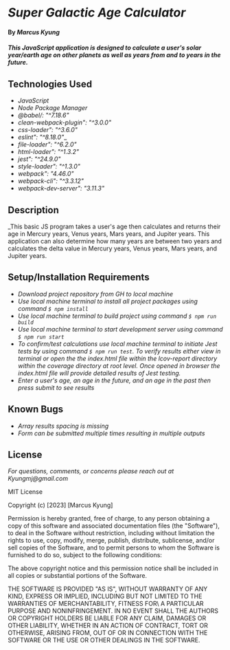 # _Super Galactic Age Calculator_

#### By _**Marcus Kyung**_

#### _This JavaScript application is designed to calculate a user's solar year/earth age on other planets as well as years from and to years in the future._

## Technologies Used

* _JavaScript_
* _Node Package Manager_
* _@babel/: "^7.18.6"_
* _clean-webpack-plugin": "^3.0.0"_
* _css-loader": "^3.6.0"_
* _eslint": "^8.18.0"__
* _file-loader": "^6.2.0"_
* _html-loader": "^1.3.2"_
* _jest": "^24.9.0"_
* _style-loader": "^1.3.0"_
* _webpack": "4.46.0"_
* _webpack-cli": "^3.3.12"_
* _webpack-dev-server": "3.11.3"_

## Description

_This basic JS program takes a user's age then calculates and returns their age in Mercury years, Venus years, Mars years, and Jupiter years. This application can also determine how many years are between two years and calculates the delta value in Mercury years, Venus years, Mars years, and Jupiter years.

## Setup/Installation Requirements

* _Download project repository from GH to local machine_
* _Use local machine terminal to install all project packages using command ```$ npm install```_
* _Use local machine terminal to build project using command ```$ npm run build```_
* _Use local machine terminal to start development server using command ```$ npm run start```_
* _To confirm/test calculations use local machine terminal to initiate Jest tests by using command ```$ npm run test```. To verify results either view in terminal or open the the index.html file within the lcov-report directory within the coverage directory at root level. Once opened in browser the index.html file will provide detailed results of Jest testing._
* _Enter a user's age, an age in the future, and an age in the past then press submit to see results_

## Known Bugs

* _Array results spacing is missing_
* _Form can be submitted multiple times resulting in multiple outputs_

## License

_For questions, comments, or concerns please reach out at Kyungmj@gmail.com_

MIT License

Copyright (c) [2023] [Marcus Kyung]

Permission is hereby granted, free of charge, to any person obtaining a copy of this software and associated documentation files (the "Software"), to deal
in the Software without restriction, including without limitation the rights to use, copy, modify, merge, publish, distribute, sublicense, and/or sell copies of the Software, and to permit persons to whom the Software is furnished to do so, subject to the following conditions: 

The above copyright notice and this permission notice shall be included in all copies or substantial portions of the Software.

THE SOFTWARE IS PROVIDED "AS IS", WITHOUT WARRANTY OF ANY KIND, EXPRESS OR IMPLIED, INCLUDING BUT NOT LIMITED TO THE WARRANTIES OF MERCHANTABILITY, FITNESS FOR\ A PARTICULAR PURPOSE AND NONINFRINGEMENT. IN NO EVENT SHALL THE AUTHORS OR COPYRIGHT HOLDERS BE LIABLE FOR ANY CLAIM, DAMAGES OR OTHER LIABILITY, WHETHER IN AN ACTION OF CONTRACT, TORT OR OTHERWISE, ARISING FROM, OUT OF OR IN CONNECTION WITH THE SOFTWARE OR THE USE OR OTHER DEALINGS IN THE SOFTWARE.